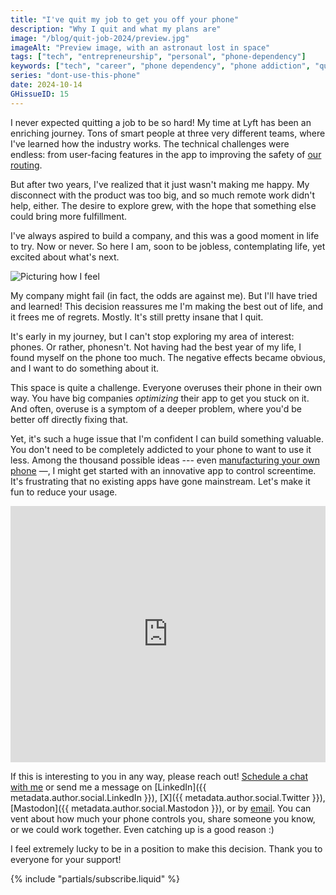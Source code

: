 ```yaml
---
title: "I've quit my job to get you off your phone"
description: "Why I quit and what my plans are"
image: "/blog/quit-job-2024/preview.jpg"
imageAlt: "Preview image, with an astronaut lost in space"
tags: ["tech", "entrepreneurship", "personal", "phone-dependency"]
keywords: ["tech", "career", "phone dependency", "phone addiction", "quitting a job", "entrepreneurship"]
series: "dont-use-this-phone"
date: 2024-10-14
GHissueID: 15
---
```


I never expected quitting a job to be so hard! My time at Lyft has been an enriching journey. Tons of smart people at three very different teams, where I've learned how the industry works. The technical challenges were endless: from user-facing features in the app to improving the safety of [our routing](https://www.lyft.com/blog/posts/lyfts-secret-plan-to-take-control-of-its-maps-and-its-future).

But after two years, I've realized that it just wasn't making me happy. My disconnect with the product was too big, and so much remote work didn't help, either. The desire to explore grew, with the hope that something else could bring more fulfillment.

I've always aspired to build a company, and this was a good moment in life to try. Now or never. So here I am, soon to be jobless, contemplating life, yet excited about what's next.

![Picturing how I feel](/blog/quit-job-2024/map.png)

My company might fail (in fact, the odds are against me). But I'll have tried and learned! This decision reassures me I'm making the best out of life, and it frees me of regrets. Mostly. It's still pretty insane that I quit.

It's early in my journey, but I can't stop exploring my area of interest: phones. Or rather, phonesn't. Not having had the best year of my life, I found myself on the phone too much. The negative effects became obvious, and I want to do something about it.

This space is quite a challenge. Everyone overuses their phone in their own way. You have big companies _optimizing_ their app to get you stuck on it. And often, overuse is a symptom of a deeper problem, where you'd be better off directly
fixing that.

Yet, it's such a huge issue that I'm confident I can build something valuable. You don't need to be completely addicted to your phone to want to use it less. Among the thousand possible ideas --- even [manufacturing your own phone](https://nullderef.com/blog/phone-intro/) —, I might get started with an innovative app to control screentime. It's frustrating that no existing apps have gone mainstream. Let's make it fun to reduce your usage.

<!-- Source: -->
<!--   https://docs.google.com/forms/d/1CBfDTJTn9Vm6Wola8KIJyMIs7OLGK9p3EjuLO8Qclww/edit -->
<p>
  <iframe
    loading="lazy"
    src="https://docs.google.com/forms/d/e/1FAIpQLSeBH5uuC0SobGZemcapCMxcKkHgL49l0wvtYTQjG3M-puAMew/viewform?embedded=true"
    width="100%"
    height="410"
    frameborder="0"
    marginheight="0"
    marginwidth="0">Loading…</iframe>
</p>

If this is interesting to you in any way, please reach out! [Schedule a chat with me](https://calendar.app.google/L45TFdjwgqJZemxo7) or send me a message on [LinkedIn]({{ metadata.author.social.LinkedIn }}), [X]({{ metadata.author.social.Twitter }}), [Mastodon]({{ metadata.author.social.Mastodon }}), or by [email](mailto:marioortizmanero@gmail.com). You can vent about how much your phone controls you, share someone you know, or we could work together. Even catching up is a good reason :)

I feel extremely lucky to be in a position to make this decision. Thank you to everyone for your support!

{% include "partials/subscribe.liquid" %}
